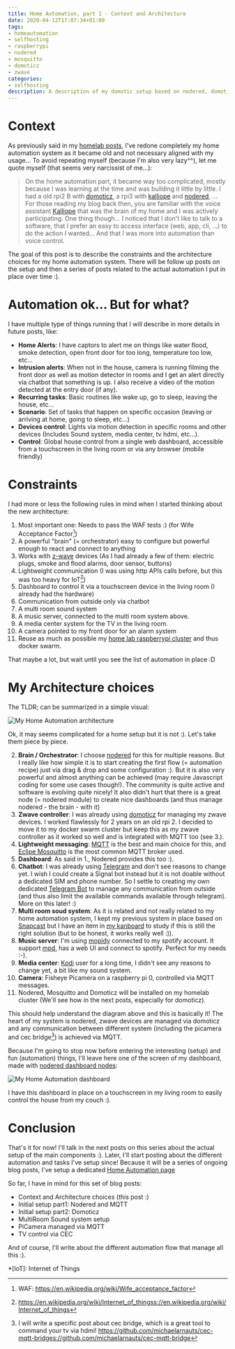 ```yaml
---
title: Home Automation, part 1 - Context and Architecture
date: 2020-04-12T17:07:34+01:00
tags:
- homeautomation
- selfhosting
- raspberrypi
- nodered
- mosquitto
- domoticz
- zwave
categories:
- selfhosting
description: A description of my domotic setup based on nodered, domoticz, mqtt and docker
---
```


# Context

As previously said in my [homelab posts](), I've redone completely my home automation system as it became old and not necessary aligned with my usage… To avoid repeating myself (because I'm also very lazy^^), let me quote myself (that seems very narcissist of me…):

> On the home automation part, it became way too complicated, mostly because I was learning at the time and was building it little by little. I had a old rpi2 B with [domoticz](https://github.com/domoticz/domoticz), a rpi3 with [kalliope](https://kalliope-project.github.io/) and [nodered](https://nodered.org/), … For those reading my blog back then, you are familiar with the voice assistant [Kalliope](https://kalliope-project.github.io/) that was the brain of my home and I was actively participating. One thing though… I noticed that I don't like to talk to a software, that I prefer an easy to access interface (web, app, cli, …) to do the action I wanted… And that I was more into automation than voice control.

The goal of this post is to describe the constraints and the architecture choices for my home automation system. There will be follow up posts on the setup and then a series of posts related to the actual automation I put in place over time :).

# Automation ok... But for what?

I have multiple type of things running that I will describe in more details in future posts, like:

- **Home Alerts**: I have captors to alert me on things like water flood, smoke detection, open front door for too long, temperature too low, etc...
- **Intrusion alerts**: When not in the house, camera is running filming the front door as well as motion detector in rooms and I get an alert directly via chatbot that something is up. I also receive a video of the motion detected at the entry door (if any).
- **Recurring tasks**: Basic routines like wake up, go to sleep, leaving the house, etc...
- **Scenario**: Set of tasks that happen on specific occasion (leaving or arriving at home, going to sleep, etc...)
- **Devices control**: Lights via motion detection in specific rooms and other devices (Includes Sound system, media center, tv hdmi, etc...).
- **Control**: Global house control from a single web dashboard, accessible from a touchscreen in the living room or via any browser (mobile friendly)

# Constraints

I had more or less the following rules in mind when I started thinking about the new architecture:

1. Most important one: Needs to pass the WAF tests :) (for Wife Acceptance Factor[^1])
2. A powerful "brain" (= orchestrator) easy to configure but powerful enough to react and connect to anything
3. Works with [z-wave]() devices (As I had already a few of them: electric plugs, smoke and flood alarms, door sensor, buttons)
4. Lightweight communication (I was using http APIs calls before, but this was too heavy for IoT[^2])
5. Dashboard to control it via a touchscreen device in the living room (I already had the hardware)
6. Communication from outside only via chatbot
7. A multi room sound system
8. A music server, connected to the multi room system above.
9. A media center system for the TV in the living room.
10. A camera pointed to my front door for an alarm system
11. Reuse as much as possible my [home lab raspberrypi cluster](/categories/homelab/) and thus docker swarm.

That maybe a lot, but wait until you see the list of automation in place :D

# My Architecture choices

The TLDR; can be summarized in a simple visual:

![My Home Automation architecture](/images/pages/home-lab/architecture.jpg "My Home Automation architecture")

Ok, it may seems complicated for a home setup but it is not :). Let's take them piece by piece.

2. **Brain / Orchestrator**: I choose [nodered](https://nodered.org/) for this for multiple reasons. But I really like how simple it is to start creating the first flow (= automation recipe) just via drag & drop and some configuration :). But it is also very powerful and almost anything can be achieved (may require Javascript coding for some use cases though!). The community is quite active and software is evolving quite nicely! It also didn't hurt that there is a great node (= nodered module) to create nice dashboards (and thus manage nodered - the brain - with it)
3. **Zwave controller**: I was already using [domoticz](https://www.domoticz.com/wiki/Main_Page) for managing my zwave devices. I worked flawlessly for 2 years on an old rpi 2. I decided to move it to my docker swarm cluster but keep this as my zwave controller as it worked so well and is integrated with MQTT too (see 3.).
4. **Lightweight messaging**: [MQTT](https://fr.wikipedia.org/wiki/MQTT) is the best and main choice for this, and [Eclipe Mosquitto](https://mosquitto.org/) is the most common MQTT broker used.
5. **Dashboard**: As said in 1., Nodered provides this too :).
6. **Chatbot**: I was already using [Telegram](https://telegram.org) and don't see reasons to change yet. I wish I could create a Signal bot instead but it is not doable without a dedicated SIM and phone number. So I settle to creating my own dedicated [Telegram Bot](https://core.telegram.org/bots) to manage any communication from outside (and thus also limit the available commands available through telegram). More on this later! :)
7. **Multi room soud system**: As it is related and not really related to my home automation system, I kept my previous system in place based on [Snapcast](https://github.com/badaix/snapcast) but I have an item in [my kanboard](/posts/2020/04/03/manage-your-personal-project-todos-with-kanboard-and-docker-swarm/) to study if this is still the right solution (but to be honest, it works really well :)).
8. **Music server**: I'm using [mopidy](https://mopidy.com/) connected to my spotify account. It support [mpd](https://www.musicpd.org/), has a web UI and connect to spotify. Perfect for my needs :-).
9. **Media center**: [Kodi](https://kodi.tv) user for a long time, I didn't see any reasons to change yet, a bit like my sound system.
10. **Camera**: Fisheye Picamera on a raspberry pi 0, controlled via MQTT messages.
11. Nodered, Mosquitto and Domoticz will be installed on my homelab cluster (We'll see how in the next posts, especially for domoticz).


This should help understand the diagram above and this is basically it! The heart of my system is nodered, zwave devices are managed via domoticz and any communication between different system (including the picamera and cec bridge[^3]) is achieved via MQTT.

Because I'm going to stop now before entering the interesting (setup) and fun (automation) things, I'll leave here one of the screen of my dashboard, made with [nodered dashboard nodes](https://flows.nodered.org/node/node-red-dashboards://flows.nodered.org/node/node-red-dashboard):

![My Home Automation dashboard](/images/posts/2020/04/12/homeautomationp1/dashboard.png "My Home Automation dashboard")

I have this dashboard in place on a touchscreen in my living room to easily control the house from my couch :).

# Conclusion

That's it for now! I'll talk in the next posts on this series about the actual setup of the main components :). Later, I'll start posting about the different automation and tasks I've setup since!
Because it will be a series of ongoing blog posts, I've setup a dedicated [Home Automation page]()

So far, I have in mind for this set of blog posts:

- Context and Architecture choices (this post :)
- Initial setup part1: Nodered and MQTT
- Initial setup part2: Domoticz
- MultiRoom Sound system setup
- PiCamera managed via MQTT
- TV control via CEC

And of course, I'll write about the different automation flow that manage all this :).


[^1]: WAF: https://en.wikipedia.org/wiki/Wife_acceptance_factor
[^2]: https://en.wikipedia.org/wiki/Internet_of_thingss://en.wikipedia.org/wiki/Internet_of_things
[^3]: I will write a specific post about cec bridge, which is a great tool to command your tv via hdmi! https://github.com/michaelarnauts/cec-mqtt-bridges://github.com/michaelarnauts/cec-mqtt-bridge

*[IoT]: Internet of Things
